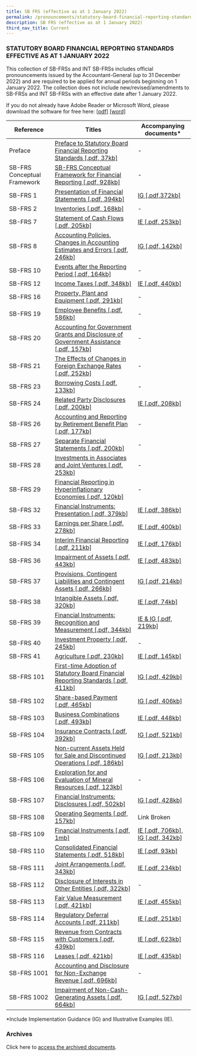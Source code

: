 ```yaml
---
title: SB FRS (effective as at 1 January 2022)
permalink: /pronouncements/statutory-board-financial-reporting-standards-sb-frs/current/
description: SB FRS (effective as at 1 January 2022)
third_nav_title: Current
---
```


### STATUTORY BOARD FINANCIAL REPORTING STANDARDS EFFECTIVE AS AT 1 JANUARY 2022

  

This collection of SB-FRSs and INT SB-FRSs includes official pronouncements issued by the Accountant-General (up to 31 December 2022) and are required to be applied for annual periods beginning on 1 January 2022. The collection does not include new/revised/amendments to SB-FRSs and INT SB-FRSs with an effective date after 1 January 2022.

If you do not already have Adobe Reader or Microsoft Word, please download the software for free here: [\[pdf\]](http://www.adobe.com/products/acrobat/readstep2.html) [\[word\]](http://www.microsoft.com/downloads/details.aspx?FamilyID=95e24c87-8732-48d5-8689-ab826e7b8fdf&DisplayLang=en)



| Reference | Titles | Accompanying documents\* |
| -------- | -------- | -------- |
| Preface | [Preface to Statutory Board Financial Reporting Standards [.pdf, 37kb]](/files/Docs/Default%20Source/Sb%20Frs/Effective%20As%20At%201%20January%202022/sb-frs_preface.pdf) | \- |
| SB-FRS Conceptual Framework | [SB-FRS Conceptual Framework for Financial Reporting [.pdf, 928kb]](/files/Docs/Default%20Source/Sb%20Frs/Effective%20As%20At%201%20January%202022/sb-frs-conceptual-framework.pdf) | \- |
| SB-FRS 1 | [Presentation of Financial Statements [.pdf, 394kb]](/files/Docs/Default%20Source/Sb%20Frs/Effective%20As%20At%201%20January%202022/sb-frs_1_(2022).pdf) | [IG [.pdf,372kb]](/files/Docs/Default%20Source/Sb%20Frs/Effective%20As%20At%201%20January%202022/sb-frs_1_ig_(2022).pdf) |
| SB-FRS 2 | [Inventories [.pdf, 168kb]](/files/Docs/Default%20Source/Sb%20Frs/Effective%20As%20At%201%20January%202022/sb-frs_2_(2022).pdf) | \- |
| SB-FRS 7 | [Statement of Cash Flows [.pdf, 205kb]](/files/Docs/Default%20Source/Sb%20Frs/Effective%20As%20At%201%20January%202022/sb-frs_7_(2022).pdf) | [IE [.pdf, 253kb]](/files/Docs/Default%20Source/Sb%20Frs/Effective%20As%20At%201%20January%202022/sb-frs_7_ie_(2022).pdf) |
| SB-FRS 8 | [Accounting Policies, Changes in Accounting Estimates and Errors [.pdf, 246kb]](/files/Docs/Default%20Source/Sb%20Frs/Effective%20As%20At%201%20January%202022/sb-frs_8_(2022).pdf) | [IG [.pdf, 142kb]](/files/Docs/Default%20Source/Sb%20Frs/Effective%20As%20At%201%20January%202022/sb-frs_8_ig_(2022).pdf) |
| SB-FRS 10 | [Events after the Reporting Period [.pdf, 164kb]](/files/Docs/Default%20Source/Sb%20Frs/Effective%20As%20At%201%20January%202022/sb-frs_10_(2022).pdf) | \- |
| SB-FRS 12 | [Income Taxes [.pdf, 348kb]](/files/Docs/Default%20Source/Sb%20Frs/Effective%20As%20At%201%20January%202022/sb-frs_12_(2022).pdf) | [IE [.pdf, 440kb]](/files/Docs/Default%20Source/Sb%20Frs/Effective%20As%20At%201%20January%202022/sb-frs_12_ie_(2022).pdf) |
| SB-FRS 16 | [Property, Plant and Equipment [.pdf, 291kb]](/files/Docs/Default%20Source/Sb%20Frs/Effective%20As%20At%201%20January%202022/sb-frs_16_(2022).pdf) | \- |
| SB-FRS 19 | [Employee Benefits [.pdf, 586kb]](/files/Docs/Default%20Source/Sb%20Frs/Effective%20As%20At%201%20January%202022/sb-frs_19_(2022).pdf) | \- |
| SB-FRS 20 | [Accounting for Government Grants and Disclosure of Government Assistance [.pdf, 157kb]](/files/Docs/Default%20Source/Sb%20Frs/Effective%20As%20At%201%20January%202022/sb-frs_20_(2022).pdf) | \- |
| SB-FRS 21 | [The Effects of Changes in Foreign Exchange Rates [.pdf, 252kb]](/files/Docs/Default%20Source/Sb%20Frs/Effective%20As%20At%201%20January%202022/sb-frs_21_(2022).pdf) | \- |
| SB-FRS 23 | [Borrowing Costs [.pdf, 133kb]](/files/Docs/Default%20Source/Sb%20Frs/Effective%20As%20At%201%20January%202022/sb-frs_23_(2022).pdf) | \- |
| SB-FRS 24 | [Related Party Disclosures [.pdf, 200kb]](/files/Docs/Default%20Source/Sb%20Frs/Effective%20As%20At%201%20January%202022/sb-frs_24_(2022).pdf) | [IE [.pdf, 208kb]](/files/Docs/Default%20Source/Sb%20Frs/Effective%20As%20At%201%20January%202022/sb-frs_24_(2022).pdf) |
| SB-FRS 26 | [Accounting and Reporting by Retirement Benefit Plan [.pdf, 177kb]](/files/Docs/Default%20Source/Sb%20Frs/Effective%20As%20At%201%20January%202022/sb-frs_26_(2022).pdf) | \- |
| SB-FRS 27 | [Separate Financial Statements [.pdf, 200kb]](/files/Docs/Default%20Source/Sb%20Frs/Effective%20As%20At%201%20January%202022/sb-frs_27_(2022).pdf) | \- |
| SB-FRS 28 | [Investments in Associates and Joint Ventures [.pdf, 253kb]](/files/Docs/Default%20Source/Sb%20Frs/Effective%20As%20At%201%20January%202022/sb-frs_28_(2022).pdf) | \- |
| SB-FRS 29 | [Financial Reporting in Hyperinflationary Economies [.pdf, 120kb]](/files/Docs/Default%20Source/Sb%20Frs/Effective%20As%20At%201%20January%202022/sb-frs_29_(2022).pdf) | \- |
| SB-FRS 32 | [Financial Instruments: Presentation [.pdf, 379kb]](/files/Docs/Default%20Source/Sb%20Frs/Effective%20As%20At%201%20January%202022/sb-frs_32_(2022).pdf) | [IE [.pdf, 386kb]](/files/Docs/Default%20Source/Sb%20Frs/Effective%20As%20At%201%20January%202022/sb-frs_32_ie_(2022).pdf) |
| SB-FRS 33 | [Earnings per Share [.pdf, 278kb]](/files/Docs/Default%20Source/Sb%20Frs/Effective%20As%20At%201%20January%202022/sb-frs_33_(2022).pdf) | [IE [.pdf, 400kb]](/files/Docs/Default%20Source/Sb%20Frs/Effective%20As%20At%201%20January%202022/sb-frs_33_ie_(2022).pdf) |
| SB-FRS 34 | [Interim Financial Reporting [.pdf, 211kb]](/files/Docs/Default%20Source/Sb%20Frs/Effective%20As%20At%201%20January%202022/sb-frs_34_(2022).pdf) | [IE [.pdf, 176kb]](/files/Docs/Default%20Source/Sb%20Frs/Effective%20As%20At%201%20January%202022/sb-frs_34_ie_(2022).pdf) |
| SB-FRS 36 | [Impairment of Assets [.pdf, 443kb]](/files/Docs/Default%20Source/Sb%20Frs/Effective%20As%20At%201%20January%202022/sb-frs_36_(2022).pdf) | [IE [.pdf, 483kb]](/files/Docs/Default%20Source/Sb%20Frs/Effective%20As%20At%201%20January%202022/sb-frs_36_ie_(2022).pdf) |
| SB-FRS 37 | [Provisions, Contingent Liabilities and Contingent Assets [.pdf, 266kb]](/files/Docs/Default%20Source/Sb%20Frs/Effective%20As%20At%201%20January%202022/sb-frs_37_(2022).pdf) | [IG [.pdf, 214kb]](/files/Docs/Default%20Source/Sb%20Frs/Effective%20As%20At%201%20January%202022/sb-frs_37_ig_(2022).pdf) |
| SB-FRS 38 | [Intangible Assets [.pdf, 320kb]](/files/Docs/Default%20Source/Sb%20Frs/Effective%20As%20At%201%20January%202022/sb-frs_38_(2022).pdf) | [IE [.pdf, 74kb]](/files/Docs/Default%20Source/Sb%20Frs/Effective%20As%20At%201%20January%202022/sb-frs_38_ie_(2022).pdf) |
| SB-FRS 39 | [Financial Instruments: Recognition and Measurement [.pdf, 344kb]](/files/Docs/Default%20Source/Sb%20Frs/Effective%20As%20At%201%20January%202022/sb-frs_39_(2022).pdf) | [IE & IG [.pdf, 219kb]](/files/Docs/Default%20Source/Sb%20Frs/Effective%20As%20At%201%20January%202022/sb-frs_39_ie_ig_(2022).pdf) |
| SB-FRS 40 | [Investment Property [.pdf, 245kb]](/files/Docs/Default%20Source/Sb%20Frs/Effective%20As%20At%201%20January%202022/sb-frs_40_(2022).pdf) | \- |
| SB-FRS 41 | [Agriculture [.pdf, 230kb]](/files/Docs/Default%20Source/Sb%20Frs/Effective%20As%20At%201%20January%202022/sb-frs_41_(2022).pdf) | [IE [.pdf, 145kb]](/files/Docs/Default%20Source/Sb%20Frs/Effective%20As%20At%201%20January%202022/sb-frs_41_ie_(2022).pdf) |
| SB-FRS 101 | [First-time Adoption of Statutory Board Financial Reporting Standards [.pdf, 411kb]](/files/Docs/Default%20Source/Sb%20Frs/Effective%20As%20At%201%20January%202022/sb-frs_101_(2022).pdf) | [IG [.pdf, 429kb]](/files/Docs/Default%20Source/Sb%20Frs/Effective%20As%20At%201%20January%202022/sb-frs_101_ig_(2022).pdf) |
| SB-FRS 102 | [Share-based Payment [.pdf, 465kb]](/files/Docs/Default%20Source/Sb%20Frs/Effective%20As%20At%201%20January%202022/sb-frs_102_(2022).pdf) | [IG [.pdf, 406kb]](/files/Docs/Default%20Source/Sb%20Frs/Effective%20As%20At%201%20January%202022/sb-frs_102_ig_(2022).pdf) |
| SB-FRS 103 | [Business Combinations [.pdf, 493kb]](/files/Docs/Default%20Source/Sb%20Frs/Effective%20As%20At%201%20January%202022/sb-frs_103_(2022).pdf) | [IE [.pdf, 448kb]](/files/Docs/Default%20Source/Sb%20Frs/Effective%20As%20At%201%20January%202022/sb-frs_103_ie_(2022).pdf) |
| SB-FRS 104 | [Insurance Contracts [.pdf, 392kb]](/files/Docs/Default%20Source/Sb%20Frs/Effective%20As%20At%201%20January%202022/sb-frs_104_(2022).pdf) | [IG [.pdf, 521kb]](/files/Docs/Default%20Source/Sb%20Frs/Effective%20As%20At%201%20January%202022/sb-frs_104_ig_(2022).pdf) |
| SB-FRS 105 | [Non-current Assets Held for Sale and Discontinued Operations [.pdf, 186kb]](/files/Docs/Default%20Source/Sb%20Frs/Effective%20As%20At%201%20January%202022/sb-frs_105_(2022).pdf) | [IG [.pdf, 213kb]](/files/Docs/Default%20Source/Sb%20Frs/Effective%20As%20At%201%20January%202022/sb-frs_105_ig_(2022).pdf) |
| SB-FRS 106 | [Exploration for and Evaluation of Mineral Resources [.pdf, 123kb]](/files/Docs/Default%20Source/Sb%20Frs/Effective%20As%20At%201%20January%202022/sb-frs_106_(2022).pdf) | \- |
| SB-FRS 107 | [Financial Instruments: Disclosures [.pdf, 502kb]](/files/Docs/Default%20Source/Sb%20Frs/Effective%20As%20At%201%20January%202022/sb-frs_107_(2022).pdf) | [IG [.pdf, 428kb]](/files/Docs/Default%20Source/Sb%20Frs/Effective%20As%20At%201%20January%202022/sb-frs_107_ig_(2022).pdf) |
| SB-FRS 108 | [Operating Segments [.pdf, 157kb]](/files/Docs/Default%20Source/Sb%20Frs/Effective%20As%20At%201%20January%202022/sb-frs_108_(2022).pdf) | Link Broken |
| SB-FRS 109 | [Financial Instruments [.pdf, 1mb]](/files/Docs/Default%20Source/Sb%20Frs/Effective%20As%20At%201%20January%202022/sb-frs_109_(2022).pdf) | [IE [.pdf, 706kb], IG [.pdf, 342kb]](/files/Docs/Default%20Source/Sb%20Frs/Effective%20As%20At%201%20January%202022/sb-frs_109_ie_(2022).pdf) |
| SB-FRS 110 | [Consolidated Financial Statements [.pdf, 518kb]](/files/Docs/Default%20Source/Sb%20Frs/Effective%20As%20At%201%20January%202022/sb-frs_110_(2022).pdf) | [IE [.pdf, 93kb]](/files/Docs/Default%20Source/Sb%20Frs/Effective%20As%20At%201%20January%202022/sb-frs_110_ie_(2022).pdf) |
| SB-FRS 111 | [Joint Arrangements [.pdf, 343kb]](/files/Docs/Default%20Source/Sb%20Frs/Effective%20As%20At%201%20January%202022/sb-frs_111_(2022).pdf) | [IE [.pdf, 234kb]](/files/Docs/Default%20Source/Sb%20Frs/Effective%20As%20At%201%20January%202022/sb-frs_111_ie_(2022).pdf) |
| SB-FRS 112 | [Disclosure of Interests in Other Entities [.pdf, 322kb]](/files/Docs/Default%20Source/Sb%20Frs/Effective%20As%20At%201%20January%202022/sb-frs_112_(2022).pdf) | \- |
| SB-FRS 113 | [Fair Value Measurement [.pdf, 421kb]](/files/Docs/Default%20Source/Sb%20Frs/Effective%20As%20At%201%20January%202022/sb-frs_113_(2022).pdf) | [IE [.pdf, 455kb]](/files/Docs/Default%20Source/Sb%20Frs/Effective%20As%20At%201%20January%202022/sb-frs_113_ie_(2022).pdf) |
| SB-FRS 114 | [Regulatory Deferral Accounts [.pdf, 211kb]](/files/Docs/Default%20Source/Sb%20Frs/Effective%20As%20At%201%20January%202022/sb-frs_114_(2022).pdf) | [IE [.pdf, 251kb]  ](/files/Docs/Default%20Source/Sb%20Frs/Effective%20As%20At%201%20January%202022/sb-frs_114_ie_(2022).pdf) |
| SB-FRS 115 | [Revenue from Contracts with Customers [.pdf, 439kb]](/files/Docs/Default%20Source/Sb%20Frs/Effective%20As%20At%201%20January%202022/sb-frs_115_(2022).pdf) | [IE [.pdf, 623kb]](/files/Docs/Default%20Source/Sb%20Frs/Effective%20As%20At%201%20January%202022/sb-frs_115_ie_(2022).pdf) |
| SB-FRS 116 | [Leases [.pdf, 421kb]](/files/Docs/Default%20Source/Sb%20Frs/Effective%20As%20At%201%20January%202022/sb-frs_116_(2022).pdf) | [IE [.pdf, 435kb]](/files/Docs/Default%20Source/Sb%20Frs/Effective%20As%20At%201%20January%202022/sb-frs_116_ie_(2022).pdf) |
| SB-FRS 1001 | [Accounting and Disclosure for Non-Exchange Revenue [.pdf, 696kb]](/files/Docs/Default%20Source/Sb%20Frs/Effective%20As%20At%201%20January%202022/sb-frs_1001_(2022).pdf) | \- |
| SB-FRS 1002 | [Impairment of Non-Cash-Generating Assets [.pdf, 664kb] ](/files/Docs/Default%20Source/Sb%20Frs/Effective%20As%20At%201%20January%202022/sb-frs_1002_(2022).pdf) | [IG [.pdf, 527kb]](/files/Docs/Default%20Source/Sb%20Frs/Effective%20As%20At%201%20January%202022/sb-frs_1002_ig_(2022).pdf) |

\*Include Implementation Guidance (IG) and Illustrative Examples (IE).  

### Archives 

Click here to [access the archived documents](https://www.assb.gov.sg/pronouncements/statutory-board-financial-reporting-standards-(sb-frs)/archives).